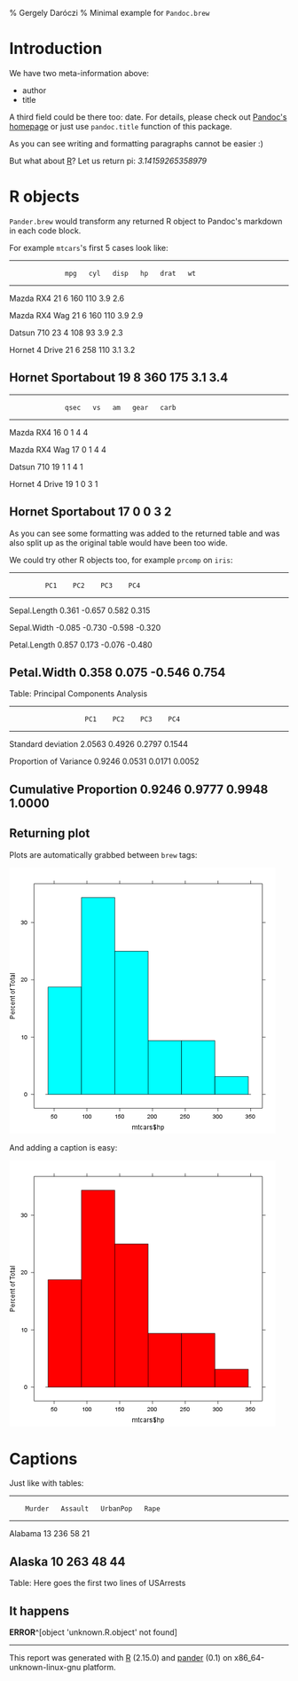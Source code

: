 % Gergely Daróczi
% Minimal example for `Pandoc.brew`

# Introduction

We have two meta-information above:

  * author
  * title

A third field could be there too: date. For details, please check out [Pandoc's homepage](http://johnmacfarlane.net/pandoc/README.html#title-block) or just use `pandoc.title` function of this package.

As you can see writing and formatting paragraphs cannot be easier :)

But what about [R](http://www.r-project.org/)? Let us return pi: *3.14159265358979*

# R objects

`Pander.brew` would transform any returned R object to Pandoc's markdown in each code block.

For example `mtcars`'s first 5 cases look like:

-----------------------------------------------------
                  mpg   cyl   disp   hp   drat   wt  
----------------- ----- ----- ------ ---- ------ ----
Mazda RX4         21    6     160    110  3.9    2.6 

Mazda RX4 Wag     21    6     160    110  3.9    2.9 

Datsun 710        23    4     108    93   3.9    2.3 

Hornet 4 Drive    21    6     258    110  3.1    3.2 

Hornet Sportabout 19    8     360    175  3.1    3.4 
-----------------------------------------------------

 
------------------------------------------------
                  qsec   vs   am   gear   carb  
----------------- ------ ---- ---- ------ ------
Mazda RX4         16     0    1    4      4     

Mazda RX4 Wag     17     0    1    4      4     

Datsun 710        19     1    1    4      1     

Hornet 4 Drive    19     1    0    3      1     

Hornet Sportabout 17     0    0    3      2     
------------------------------------------------

As you can see some formatting was added to the returned table and was also split up as the original table would have been too wide.

We could try other R objects too, for example `prcomp` on `iris`:

----------------------------------------
             PC1    PC2    PC3    PC4   
------------ ------ ------ ------ ------
Sepal.Length 0.361  -0.657 0.582  0.315 

Sepal.Width  -0.085 -0.730 -0.598 -0.320

Petal.Length 0.857  0.173  -0.076 -0.480

Petal.Width  0.358  0.075  -0.546 0.754 
----------------------------------------

Table: Principal Components Analysis

--------------------------------------------------
                       PC1    PC2    PC3    PC4   
---------------------- ------ ------ ------ ------
Standard deviation     2.0563 0.4926 0.2797 0.1544

Proportion of Variance 0.9246 0.0531 0.0171 0.0052

Cumulative Proportion  0.9246 0.9777 0.9948 1.0000
--------------------------------------------------

## Returning plot

Plots are automatically grabbed between `brew` tags:

[![](plots/minimal-1.png)](plots/minimal-1-hires.png)

And adding a caption is easy:

[![My second `pander` plot in red](plots/minimal-2.png)](plots/minimal-2-hires.png)

# Captions

Just like with tables:

--------------------------------------------
        Murder   Assault   UrbanPop   Rape  
------- -------- --------- ---------- ------
Alabama 13       236       58         21    

Alaska  10       263       48         44    
--------------------------------------------

Table: Here goes the first two lines of USArrests

## It happens

 **ERROR**^[object 'unknown.R.object' not found]

-------
This report was generated with [R](http://www.r-project.org/) (2.15.0) and [pander](https://github.com/daroczig/pander) (0.1) on x86_64-unknown-linux-gnu platform.
